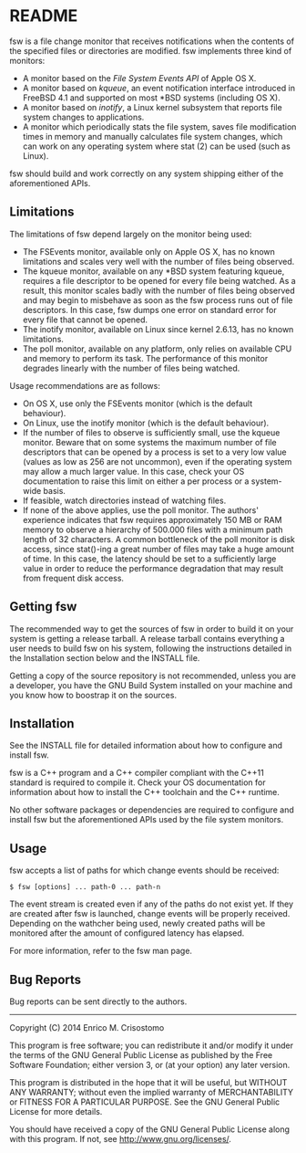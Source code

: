 README
======

fsw is a file change monitor that receives notifications when the contents of
the specified files or directories are modified.  fsw implements three kind of
monitors:

  * A monitor based on the _File System Events API_ of Apple OS X.
  * A monitor based on _kqueue_, an event notification interface introduced in
    FreeBSD 4.1 and supported on most *BSD systems (including OS X).
  * A monitor based on _inotify_, a Linux kernel subsystem that reports file
    system changes to applications.
  * A monitor which periodically stats the file system, saves file modification
    times in memory and manually calculates file system changes, which can work
    on any operating system where stat (2) can be used (such as Linux).

fsw should build and work correctly on any system shipping either of the
aforementioned APIs.

Limitations
-----------

The limitations of fsw depend largely on the monitor being used:

  * The FSEvents monitor, available only on Apple OS X, has no known limitations
    and scales very well with the number of files being observed.
  * The kqueue monitor, available on any *BSD system featuring kqueue, requires
    a file descriptor to be opened for every file being watched.  As a result,
    this monitor scales badly with the number of files being observed and may
    begin to misbehave as soon as the fsw process runs out of file descriptors.
    In this case, fsw dumps one error on standard error for every file that
    cannot be opened.
  * The inotify monitor, available on Linux since kernel 2.6.13, has no known
    limitations.
  * The poll monitor, available on any platform, only relies on available CPU
    and memory to perform its task.  The performance of this monitor degrades
    linearly with the number of files being watched.  

Usage recommendations are as follows:

  * On OS X, use only the FSEvents monitor (which is the default behaviour).
  * On Linux, use the inotify monitor (which is the default behaviour).
  * If the number of files to observe is sufficiently small, use the kqueue
    monitor.  Beware that on some systems the maximum number of file descriptors
    that can be opened by a process is set to a very low value (values as low
    as 256 are not uncommon), even if the operating system may allow a much
    larger value.  In this case, check your OS documentation to raise this limit
    on either a per process or a system-wide basis.
  * If feasible, watch directories instead of watching files.
  * If none of the above applies, use the poll monitor.  The authors' experience
    indicates that fsw requires approximately 150 MB or RAM memory to observe a
    hierarchy of 500.000 files with a minimum path length of 32 characters.  A
    common bottleneck of the poll monitor is disk access, since stat()-ing a
    great number of files may take a huge amount of time.  In this case, the
    latency should be set to a sufficiently large value in order to reduce the
    performance degradation that may result from frequent disk access.

Getting fsw
-----------

The recommended way to get the sources of fsw in order to build it on your
system is getting a release tarball.  A release tarball contains everything a 
user needs to build fsw on his system, following the instructions detailed in
the Installation section below and the INSTALL file.

  Getting a copy of the source repository is not recommended, unless you are a
developer, you have the GNU Build System installed on your machine and you know
how to boostrap it on the sources.

Installation
------------

See the INSTALL file for detailed information about how to configure and install
fsw.

  fsw is a C++ program and a C++ compiler compliant with the C++11 standard is
required to compile it.  Check your OS documentation for information about how
to install the C++ toolchain and the C++ runtime.

  No other software packages or dependencies are required to configure and
install fsw but the aforementioned APIs used by the file system monitors.

Usage
-----

fsw accepts a list of paths for which change events should be received:

    $ fsw [options] ... path-0 ... path-n

The event stream is created even if any of the paths do not exist yet.  If they
are created after fsw is launched, change events will be properly received.
Depending on the wathcher being used, newly created paths will be monitored
after the amount of configured latency has elapsed.

  For more information, refer to the fsw man page.

Bug Reports
-----------

Bug reports can be sent directly to the authors.

-----

Copyright (C) 2014 Enrico M. Crisostomo

This program is free software; you can redistribute it and/or modify
it under the terms of the GNU General Public License as published by
the Free Software Foundation; either version 3, or (at your option)
any later version.

This program is distributed in the hope that it will be useful,
but WITHOUT ANY WARRANTY; without even the implied warranty of
MERCHANTABILITY or FITNESS FOR A PARTICULAR PURPOSE.  See the
GNU General Public License for more details.

You should have received a copy of the GNU General Public License
along with this program.  If not, see <http://www.gnu.org/licenses/>.
